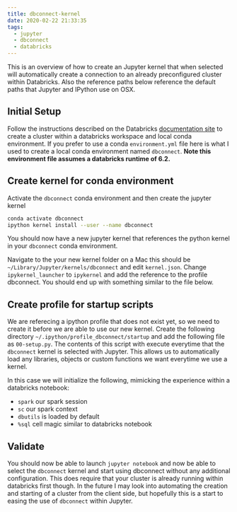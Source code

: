 ```yaml
---
title: dbconnect-kernel
date: 2020-02-22 21:33:35
tags: 
  - jupyter
  - dbconnect
  - databricks
---
```


This is an overview of how to create an Jupyter kernel that when selected will automatically create a connection to an already preconfigured cluster within Databricks. Also the reference paths below reference the default paths that Jupyter and IPython use on OSX.

## Initial Setup

Follow the instructions described on the Databricks [documentation site](https://docs.databricks.com/dev-tools/databricks-connect.html) to create a cluster within a databricks workspace and local conda environment. If you prefer to use a conda `environment.yml` file here is what I used to create a local conda environment named `dbconnect`. **Note this environment file assumes a databricks runtime of 6.2.**

<script src="https://gist.github.com/mndrake/d3ff5ac056b1c4dc164a3c70915ce39a.js"></script>

## Create kernel for conda environment

Activate the `dbconnect` conda environment and then create the jupyter kernel

```sh
conda activate dbconnect
ipython kernel install --user --name dbconnect
```

You should now have a new jupyter kernel that references the python kernel in your `dbconnect` conda environment. 

Navigate to the your new kernel folder on a Mac this should be `~/Library/Jupyter/kernels/dbconnect` and edit `kernel.json`. Change `ipykernel_launcher` to `ipykernel` and add the reference to the profile dbconnect. You should end up with something similar to the file below.

<script src="https://gist.github.com/mndrake/96e550ae3005c33ab2563898d5b1fbcc.js"></script>


## Create profile for startup scripts

We are referecing a ipython profile that does not exist yet, so we need to create it before we are able to use our new kernel. Create the following directory `~/.ipython/profile_dbconnect/startup` and add the following file as `00-setup.py`. The contents of this script with execute everytime that the `dbconnect` kernel is selected with Jupyter. This allows us to automatically load any libraries, objects or custom functions we want everytime we use a kernel.

In this case we will initialize the following, mimicking the experience within a databricks notebook:
* `spark` our spark session
* `sc` our spark context
* `dbutils` is loaded by default
* `%sql` cell magic similar to databricks notebook

<script src="https://gist.github.com/mndrake/38315a83717fa6608dc17af700e9bd37.js"></script>

## Validate

You should now be able to launch `jupyter notebook` and now be able to select the `dbconnect` kernel and start using dbconnect without any additional configuration. This does require that your cluster is already running within databricks first though. In the future I may look into automating the creation and starting of a cluster from the client side, but hopefully this is a start to easing the use of `dbconnect` within Jupyter.
